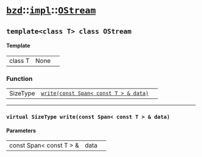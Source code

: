 # [`bzd`](../../../index.md)::[`impl`](../../index.md)::[`OStream`](../index.md)

## `template<class T> class OStream`

#### Template
||||
|---:|:---|:---|
|class T|None||
### Function
||||
|---:|:---|:---|
|SizeType|[`write(const Span< const T > & data)`](.)||
------
### `virtual SizeType write(const Span< const T > & data)`

#### Parameters
||||
|---:|:---|:---|
|const Span< const T > &|data||
